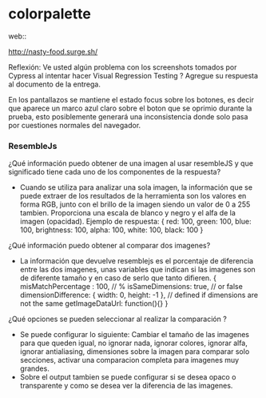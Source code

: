 # colorpalette

web::

http://nasty-food.surge.sh/

Reflexión: Ve usted algún problema con los screenshots tomados por Cypress al intentar hacer Visual Regression Testing ? Agregue su respuesta al documento de la entrega.

En los pantallazos se mantiene el estado focus sobre los botones, es decir que aparece un marco azul claro sobre el boton que se oprimio durante la prueba, esto posiblemente generará una inconsistencia donde solo pasa por cuestiones normales del navegador.

### ResembleJs

¿Qué información puedo obtener de una imagen al usar resembleJS y que significado tiene cada uno de los componentes de la respuesta?
-  Cuando se utiliza para analizar una sola imagen, la información que se puede extraer de los resultados de la herramienta son los valores en forma RGB, junto con el brillo de la imagen siendo un valor de 0 a 255 tambien. Proporciona una escala de blanco y negro y el alfa de la imagen (opacidad).
Ejemplo de respuesta:
{
	  red: 100,
	  green: 100,
	  blue: 100,
	  brightness: 100,
	  alpha: 100,
	  white: 100,
	  black: 100
	}

¿Qué información puedo obtener al comparar dos imagenes?
-  La información que devuelve resemblejs es el porcentaje de diferencia entre las dos imagenes, unas variables que indican si las imagenes son de diferente tamaño y en caso de serlo que tanto difieren.
{
	  misMatchPercentage : 100, // %
	  isSameDimensions: true, // or false
	  dimensionDifference: { width: 0, height: -1 }, // defined if dimensions are not the same
	  getImageDataUrl: function(){}
}

¿Qué opciones se pueden seleccionar al realizar la comparación ?
-  Se puede configurar lo siguiente:
Cambiar el tamaño de las imagenes para que queden igual, no ignorar nada, ignorar colores, ignorar alfa, ignorar antialiasing, dimensiones sobre la imagen para comparar solo secciones, activar una comparacion completa para imagenes muy grandes.
-  Sobre el output tambien se puede configurar si se desea opaco o transparente y como se desea ver la diferencia de las imagenes.
